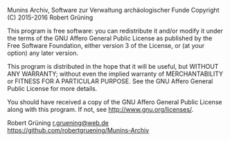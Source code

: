 Munins Archiv, Software zur Verwaltung archäologischer Funde
Copyright (C) 2015-2016  Robert Grüning

This program is free software: you can redistribute it and/or modify
it under the terms of the GNU Affero General Public License as
published by the Free Software Foundation, either version 3 of the
License, or (at your option) any later version.

This program is distributed in the hope that it will be useful,
but WITHOUT ANY WARRANTY; without even the implied warranty of
MERCHANTABILITY or FITNESS FOR A PARTICULAR PURPOSE.  See the
GNU Affero General Public License for more details.

You should have received a copy of the GNU Affero General Public License
along with this program.  If not, see <http://www.gnu.org/licenses/>.


Robert Grüning
r.gruening@web.de
https://github.com/robertgruening/Munins-Archiv
